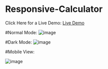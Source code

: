 # Responsive-Calculator
Click Here for a Live Demo: <a href="https://betabot2002.github.io/Responsive-Calculator/" target="_blank">Live Demo </a>

#Normal Mode:
![image](https://user-images.githubusercontent.com/105705266/189189688-93d13a18-c533-4529-b6a2-f1ffae2986ff.png)

#Dark Mode:
![image](https://user-images.githubusercontent.com/105705266/189189866-0cb77168-37a9-4e17-88e2-0fe1ae458405.png)

#Mobile View:

![image](https://user-images.githubusercontent.com/105705266/189190536-eaf30c0a-3c5a-46c1-9a9f-7d5b60027b7f.png)



